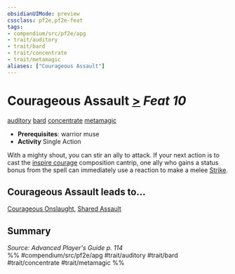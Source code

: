 ```yaml
---
obsidianUIMode: preview
cssclass: pf2e,pf2e-feat
tags:
- compendium/src/pf2e/apg
- trait/auditory
- trait/bard
- trait/concentrate
- trait/metamagic
aliases: ["Courageous Assault"]
---
```

# Courageous Assault  [>](/rules/core-rulebook/chapter-9-playing-the-game.md#Actions "Single Action") *Feat 10*  
[auditory](/rules/traits/auditory.md)  [bard](/rules/traits/bard.md)  [concentrate](/rules/traits/concentrate.md)  [metamagic](/rules/traits/metamagic.md)  

- **Prerequisites**: warrior muse
- **Activity** Single Action

With a mighty shout, you can stir an ally to attack. If your next action is to cast the [inspire courage](/compendium/spells/inspire-courage.md) composition cantrip, one ally who gains a status bonus from the spell can immediately use a reaction to make a melee [Strike](/rules/actions/strike.md).

## Courageous Assault leads to...

[Courageous Onslaught](/compendium/feats/courageous-onslaught-apg.md), [Shared Assault](/compendium/feats/shared-assault-apg.md)

## Summary

*Source: Advanced Player's Guide p. 114*  
%% #compendium/src/pf2e/apg #trait/auditory #trait/bard #trait/concentrate #trait/metamagic %%